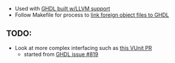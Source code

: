 - Used with [GHDL built w/LLVM support](https://ghdl.readthedocs.io/en/latest/building/llvm/GNULinux-GNAT.html)
- Follow Makefile for process to [link foreign object files to GHDL](https://ghdl.readthedocs.io/en/latest/using/Foreign.html#linking-foreign-object-files-to-ghdl)

## TODO:
- Look at more complex interfacing such as [this VUnit PR](https://github.com/VUnit/vunit/pull/465/files)
  + started from [GHDL issue #819](https://github.com/ghdl/ghdl/issues/819)
